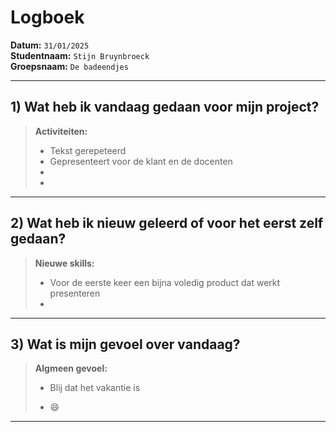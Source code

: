 # Logboek

**Datum:** `31/01/2025`  
**Studentnaam:** `Stijn Bruynbroeck`  
**Groepsnaam:** `De badeendjes`

---

## 1) Wat heb ik vandaag gedaan voor mijn project?

> **Activiteiten:**
> - Tekst gerepeteerd 
> - Gepresenteert voor de klant en de docenten
> - 
> -

---

## 2) Wat heb ik nieuw geleerd of voor het eerst zelf gedaan?

> **Nieuwe skills:**
> - Voor de eerste keer een bijna voledig product dat werkt presenteren 
> -

---

## 3) Wat is mijn gevoel over vandaag?

> **Algmeen gevoel:**
>
> - Blij dat het vakantie is
>
> - 😄

---
